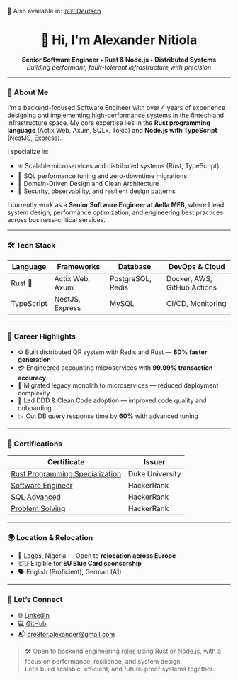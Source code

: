 🔁 Also available in: [🇩🇪 Deutsch](./README.de.md)

<h1 align="center">👋 Hi, I'm Alexander Nitiola</h1>
<p align="center">
  <strong>Senior Software Engineer • Rust & Node.js • Distributed Systems</strong><br/>
  <i>Building performant, fault-tolerant infrastructure with precision</i>
</p>

---

### 🧠 About Me

I'm a backend-focused Software Engineer with over 4 years of experience designing and implementing high-performance systems in the fintech and infrastructure space. My core expertise lies in the **Rust programming language** (Actix Web, Axum, SQLx, Tokio) and **Node.js with TypeScript** (NestJS, Express).

I specialize in:
- ✳️ Scalable microservices and distributed systems (Rust, TypeScript)
- 🧮 SQL performance tuning and zero-downtime migrations
- 🧭 Domain-Driven Design and Clean Architecture
- 🔐 Security, observability, and resilient design patterns

I currently work as a **Senior Software Engineer at Aella MFB**, where I lead system design, performance optimization, and engineering best practices across business-critical services.

---

### 🛠️ Tech Stack

| Language     | Frameworks         | Database       | DevOps & Cloud        |
|--------------|--------------------|----------------|------------------------|
| Rust 🦀       | Actix Web, Axum     | PostgreSQL, Redis | Docker, AWS, GitHub Actions |
| TypeScript   | NestJS, Express     | MySQL          | CI/CD, Monitoring      |

---

### 📌 Career Highlights

- ⚙️ Built distributed QR system with Redis and Rust — **80% faster generation**
- 💳 Engineered accounting microservices with **99.99% transaction accuracy**
- 🚀 Migrated legacy monolith to microservices — reduced deployment complexity
- 🧠 Led DDD & Clean Code adoption — improved code quality and onboarding
- 📉 Cut DB query response time by **60%** with advanced tuning

---

### 📜 Certifications

| Certificate | Issuer |
|------------|--------|
| [Rust Programming Specialization](https://www.coursera.org/account/accomplishments/specialization/J7SG3N3JEFNA) | Duke University |
| [Software Engineer](https://www.hackerrank.com/certificates/513a1c595ca4) | HackerRank |
| [SQL Advanced](https://www.hackerrank.com/certificates/749c443e9f68) | HackerRank |
| [Problem Solving](https://www.hackerrank.com/certificates/96f3ad900bbe) | HackerRank |

---

### 🌍 Location & Relocation

- 📍 Lagos, Nigeria — Open to **relocation across Europe**
- 🇪🇺 Eligible for **EU Blue Card sponsorship**
- 🗣️ English (Proficient), German (A1)

---

### 🤝 Let’s Connect

- 🌐 [LinkedIn](https://www.linkedin.com/in/thecre8tor/)
- 💻 [GitHub](https://github.com/thecre8tor)
- 📬 cre8tor.alexander@gmail.com

> 🛠️ Open to backend engineering roles using Rust or Node.js, with a focus on performance, resilience, and system design.  
> Let’s build scalable, efficient, and future-proof systems together.
